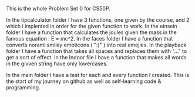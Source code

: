 This is the whole Problem Set 0 for CS50P. 

In the tipcalculator folder I have 3 functions, one given by the course, and 2 which i implented in order for the given function to work.
In the einsein folder I have a function that calculates the joules given the mass in the famous equation : E = mc^2.
In the faces folder I have a function that converts noraml smiley emoticons ( ":)" ) into real emojies.
In the playback folder I have a function that takes all spaces and replaces them with "..." to get a sort of effect.
In the Indoor file I have a function that makes all words in the givven string have only lowercases. 

In the main folder I have a test for each and every function I created.
This is the start of my journey on github as well as self-learning code & programming.
